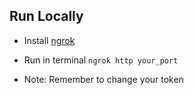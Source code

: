 ## Run Locally

- Install [ngrok](https://ngrok.com/)

- Run in terminal `ngrok http your_port`

* Note: Remember to change your token
